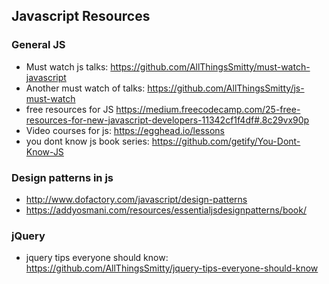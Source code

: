 ## Javascript Resources

### General JS
* Must watch js talks: https://github.com/AllThingsSmitty/must-watch-javascript
* Another must watch of talks: https://github.com/AllThingsSmitty/js-must-watch
* free resources for JS https://medium.freecodecamp.com/25-free-resources-for-new-javascript-developers-11342cf1f4df#.8c29vx90p
* Video courses for js: https://egghead.io/lessons
* you dont know js book series: https://github.com/getify/You-Dont-Know-JS

### Design patterns in js
* http://www.dofactory.com/javascript/design-patterns
* https://addyosmani.com/resources/essentialjsdesignpatterns/book/ 


### jQuery
* jquery tips everyone should know: https://github.com/AllThingsSmitty/jquery-tips-everyone-should-know
